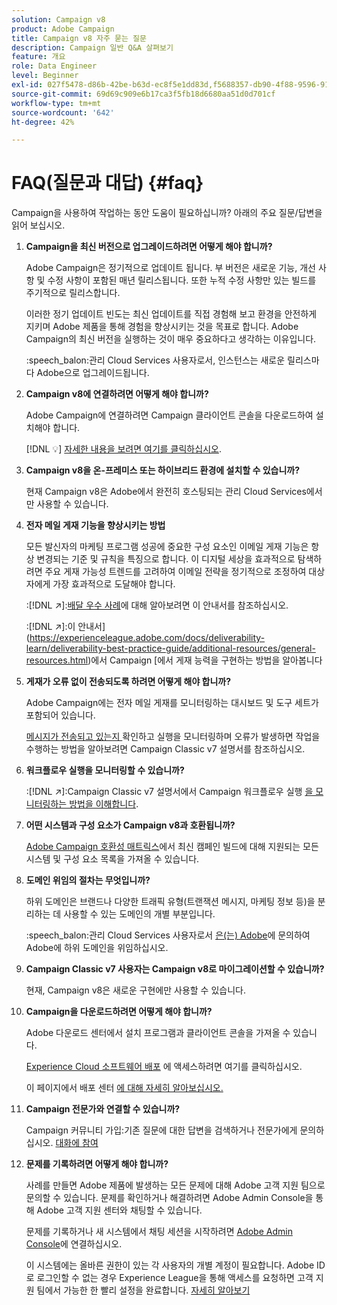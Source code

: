 ```yaml
---
solution: Campaign v8
product: Adobe Campaign
title: Campaign v8 자주 묻는 질문
description: Campaign 일반 Q&A 살펴보기
feature: 개요
role: Data Engineer
level: Beginner
exl-id: 027f5478-d86b-42be-b63d-ec8f5e1dd83d,f5688357-db90-4f88-9596-91e9d0a20d75
source-git-commit: 69d69c909e6b17ca3f5fb18d6680aa51d0d701cf
workflow-type: tm+mt
source-wordcount: '642'
ht-degree: 42%

---
```


# FAQ(질문과 대답) {#faq}

Campaign을 사용하여 작업하는 동안 도움이 필요하십니까? 아래의 주요 질문/답변을 읽어 보십시오.

1. **Campaign을 최신 버전으로 업그레이드하려면 어떻게 해야 합니까?**

   Adobe Campaign은 정기적으로 업데이트 됩니다. 부 버전은 새로운 기능, 개선 사항 및 수정 사항이 포함된 매년 릴리스됩니다. 또한 누적 수정 사항만 있는 빌드를 주기적으로 릴리스합니다.

   이러한 정기 업데이트 빈도는 최신 업데이트를 직접 경험해 보고 환경을 안전하게 지키며 Adobe 제품을 통해 경험을 향상시키는 것을 목표로 합니다. Adobe Campaign의 최신 버전을 실행하는 것이 매우 중요하다고 생각하는 이유입니다.

   :speech_balon:관리 Cloud Services 사용자로서, 인스턴스는 새로운 릴리스마다 Adobe으로 업그레이드됩니다.

1. **Campaign v8에 연결하려면 어떻게 해야 합니까?**

   Adobe Campaign에 연결하려면 Campaign 클라이언트 콘솔을 다운로드하여 설치해야 합니다.

   [!DNL :bulb:] [자세한 내용을 보려면 여기를 클릭하십시오](connect.md).

1. **Campaign v8을 온-프레미스 또는 하이브리드 환경에 설치할 수 있습니까?**

   현재 Campaign v8은 Adobe에서 완전히 호스팅되는 관리 Cloud Services에서만 사용할 수 있습니다.

1. **전자 메일 게재 기능을 향상시키는 방법**

   모든 발신자의 마케팅 프로그램 성공에 중요한 구성 요소인 이메일 게재 기능은 항상 변경되는 기준 및 규칙을 특징으로 합니다. 이 디지털 세상을 효과적으로 탐색하려면 주요 게재 가능성 트렌드를 고려하여 이메일 전략을 정기적으로 조정하여 대상자에게 가장 효과적으로 도달해야 합니다.

   :[!DNL :arrow_upper_right:]:[배달 우수 사례](https://experienceleague.adobe.com/docs/deliverability-learn/deliverability-best-practice-guide/introduction.html?lang=ko)에 대해 알아보려면 이 안내서를 참조하십시오.

   :[!DNL :arrow_upper_right:]:이 안내서](https://experienceleague.adobe.com/docs/deliverability-learn/deliverability-best-practice-guide/additional-resources/general-resources.html)에서 Campaign [에서 게재 능력을 구현하는 방법을 알아봅니다

1. **게재가 오류 없이 전송되도록 하려면 어떻게 해야 합니까?**

   Adobe Campaign에는 전자 메일 게재를 모니터링하는 대시보드 및 도구 세트가 포함되어 있습니다.

   [메시지가 전송되고 있는지 ](https://experienceleague.adobe.com/docs/campaign-classic/using/sending-messages/monitoring-deliveries/about-delivery-monitoring.html) 확인하고 실행을 모니터링하며 오류가 발생하면 작업을 수행하는 방법을 알아보려면 Campaign Classic v7 설명서를 참조하십시오.

1. **워크플로우 실행을 모니터링할 수 있습니까?**

   :[!DNL :arrow_upper_right:]:Campaign Classic v7 설명서에서 Campaign 워크플로우 실행 [을 모니터링하는 방법을 이해합니다](https://experienceleague.adobe.com/docs/campaign-classic/using/automating-with-workflows/executing-a-workflow/starting-a-workflow.html).

1. **어떤 시스템과 구성 요소가 Campaign v8과 호환됩니까?**

   [Adobe Campaign 호환성 매트릭스](compatibility-matrix.md)에서 최신 캠페인 빌드에 대해 지원되는 모든 시스템 및 구성 요소 목록을 가져올 수 있습니다.

1. **도메인 위임의 절차는 무엇입니까?**

   하위 도메인은 브랜드나 다양한 트래픽 유형(트랜잭션 메시지, 마케팅 정보 등)을 분리하는 데 사용할 수 있는 도메인의 개별 부분입니다.

   :speech_balon:관리 Cloud Services 사용자로서 [은(는) Adobe](../start/campaign-faq.md#support)에 문의하여 Adobe에 하위 도메인을 위임하십시오.

1. **Campaign Classic v7 사용자는 Campaign v8로 마이그레이션할 수 있습니까?**

   현재, Campaign v8은 새로운 구현에만 사용할 수 있습니다.

1. **Campaign을 다운로드하려면 어떻게 해야 합니까?**

   Adobe 다운로드 센터에서 설치 프로그램과 클라이언트 콘솔을 가져올 수 있습니다.

   [Experience Cloud 소프트웨어 배포](https://experience.adobe.com/#/downloads/content/software-distributicampaign.html) 에 액세스하려면 여기를 클릭하십시오.

   이 페이지에서 배포 센터 [에 대해 자세히 알아보십시오.](https://experienceleague.adobe.com/docs/experience-cloud/software-distribution/home.html)

1. **Campaign 전문가와 연결할 수 있습니까?**

   Campaign 커뮤니티 가입:기존 질문에 대한 답변을 검색하거나 전문가에게 문의하십시오. [대화에 참여](https://experienceleaguecommunities.adobe.com/?profile.language=en)


1. **문제를 기록하려면 어떻게 해야 합니까?**

   사례를 만들면 Adobe 제품에 발생하는 모든 문제에 대해 Adobe 고객 지원 팀으로 문의할 수 있습니다. 문제를 확인하거나 해결하려면 Adobe Admin Console을 통해 Adobe 고객 지원 센터와 채팅할 수 있습니다.

   문제를 기록하거나 새 시스템에서 채팅 세션을 시작하려면 [Adobe Admin Console](https://adminConsole.adobe.com/overview)에 연결하십시오.

   이 시스템에는 올바른 권한이 있는 각 사용자의 개별 계정이 필요합니다. Adobe ID로 로그인할 수 없는 경우 Experience League을 통해 액세스를 요청하면 고객 지원 팀에서 가능한 한 빨리 설정을 완료합니다. [자세히 알아보기](https://helpx.adobe.com/kr/enterprise/admin-guide.html/enterprise/using/support-for-experience-cloud.ug.html)
